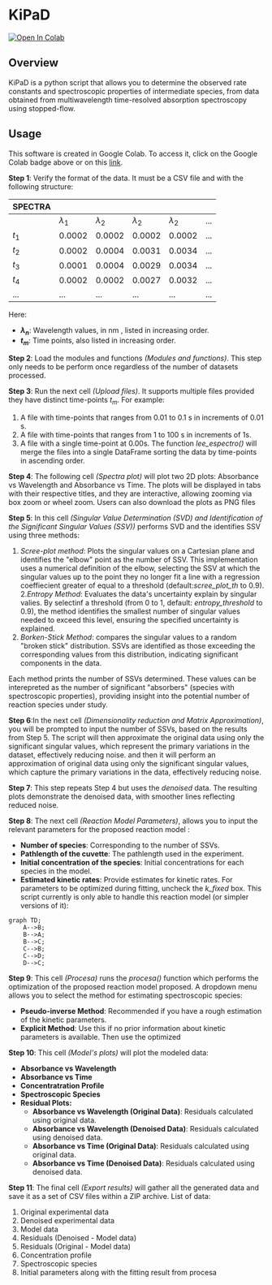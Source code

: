 # KiPaD
[![Open In Colab](https://colab.research.google.com/assets/colab-badge.svg)](https://colab.research.google.com/github/unizar-flav/KiPaD/blob/master/KiPaD_8.ipynb)

## Overview
KiPaD is a python script that allows you to determine the observed rate constants and spectroscopic properties of intermediate species, from data obtained from multiwavelength time-resolved absorption spectroscopy using stopped-flow.

## Usage
This software is created in Google Colab. To access it, click on the Google Colab badge above or on this [link](https://colab.research.google.com/github/unizar-flav/KiPaD/blob/master/KiPaD_8.ipynb).

**Step 1**: Verify the format of the data. It must be a CSV file and with the following structure:


| SPECTRA   |  |  |  |  |  |
| -------   | ------- | ------- | ------- | ------- | ---- |
|    |  $\lambda_1$  |  $\lambda_2$ | $\lambda_2$ |$\lambda_2$ | ... |
| $t_1$ | 0.0002    | 0.0002     |  0.0002    |  0.0002    | ... |
| $t_2$ | 0.0002    | 0.0004     | 0.0031     | 0.0034     | ...   |
| $t_3$ | 0.0001    | 0.0004     | 0.0029     | 0.0034     | ...   |
| $t_4$ | 0.0002    | 0.0002     | 0.0027     | 0.0032     | ...   |
| ...    | ...   | ...    | ...   | ...   | ...   |

Here:
* **$\lambda_n$**: Wavelength values, in nm , listed in increasing order.
* **$t_m$**: Time points, also listed in increasing order.

**Step 2**: Load the modules and functions *(Modules and functions)*. This step only needs to be perform once regardless of the number of datasets processed.

**Step 3**: Run the next cell *(Upload files)*. It supports multiple files provided they have distinct time-points $t_m$. For example:
1. A file with time-points that ranges from 0.01 to 0.1 s in increments of 0.01 s.
2. A file with time-points that ranges from 1 to 100 s in increments of 1s.
3. A file with a single time-point at 0.00s.
The function *lee_espectro()* will merge the files into a single DataFrame sorting the data by time-points in ascending order.

**Step 4**: The following cell *(Spectra plot)* will plot two 2D plots: Absorbance vs Wavelength and Absorbance vs Time. The plots will be displayed in tabs with their respective titles, and they are interactive, allowing zooming via box zoom or wheel zoom. Users can also download the plots as PNG files


**Step 5**: In this cell *(Singular Value Determination (SVD) and Identification of the Significant Singular Values (SSV))* performs SVD and the identifies SSV using three methods:
1. *Scree-plot method*: Plots the singular values on a Cartesian plane and identifies the "elbow" point as the number of SSV. This implementation uses a numerical definition of the elbow, selecting the SSV at which the singular values up to the point they no longer fit a line with a regression coeffiecient greater of equal to a threshold (default:*scree_plot_th* to 0.9).
2.*Entropy Method*: Evaluates the data's uncertainty explain by singular valies. By selectinf a threshold (from 0 to 1, default: *entropy_threshold* to 0.9), the method identifies the smallest number of singular values needed to exceed this level, ensuring the specified uncertainty is explained.
3. *Borken-Stick Method*: compares the singular values to a random "broken stick" distribution. SSVs are identified as those exceeding the corresponding values from this distribution, indicating significant components in the data.

Each method prints the number of SSVs determined. These values can be interepreted as the number of significant "absorbers" (species with spectroscopic properties), providing insight into the potential number of reaction species under study.


**Step 6**:In the next cell *(Dimensionality reduction and Matrix Approximation)*, you will be prompted to input the number of SSVs, based on the results from Step 5. The script will then approximate the original data using only the significant singular values, which represent the primary variations in the dataset, effectively reducing noise. and then it will perform an approximation of original data using only the significant singular values, which capture the primary variations in the data, effectively reducing noise.

**Step 7**: This step repeats Step 4 but uses the *denoised* data. The resulting plots demonstrate the denoised data, with smoother lines reflecting reduced noise.

**Step 8**: The next cell *(Reaction Model Parameters)*, allows you to input the relevant parameters for the proposed reaction model :
- **Number of species**: Corresponding to the number of SSVs.
- **Pathlength of the cuvette**: The pathlength used in the experiment.
- **Initial concentration of the species**: Initial concentrations for each species in the model.
- **Estimated kinetic rates**: Provide estimates for kinetic rates. For parameters to be optimized during fitting, uncheck the *k_fixed* box.
This script currently is only able to handle this reaction model (or simpler versions of it):
```mermaid
graph TD;
    A-->B;
    B-->A;
    B-->C;
    C-->B;
    C-->D;
    D-->C;
```

**Step 9**: This cell *(Procesa)* runs the *procesa()* function which performs the optimization of the proposed reaction model proposed. A dropdown menu allows you to select the method for estimating spectroscopic species:
* **Pseudo-inverse Method**: Recommended if you have a rough estimation of the kinetic parameters.
* **Explicit Method**: Use this if no prior information about kinetic parameters is available. Then use the optimized 

**Step 10**: This cell *(Model's plots)* will plot the modeled data:
- **Absorbance vs Wavelength**
- **Absorbance vs Time**
- **Concentratration Profile**
- **Spectroscopic Species**
- **Residual Plots:**
    - **Absorbance vs Wavelength (Original Data)**: Residuals calculated using original data.
    - **Absorbance vs Wavelength (Denoised Data)**: Residuals calculated using denoised data.
    - **Absorbance vs Time (Original Data)**: Residuals calculated using original data.
    - **Absorbance vs Time (Denoised Data)**: Residuals calculated using denoised data.

**Step 11**: The final cell *(Export results)* will gather all the generated data and save it as a set of CSV files within a ZIP archive. List of data:
1. Original experimental data
2. Denoised experimental data
3. Model data
4. Residuals (Denoised - Model data)
5. Residuals (Original - Model data)
6. Concentration profile
7. Spectroscopic species
8. Initial parameters along with the fitting result from procesa
